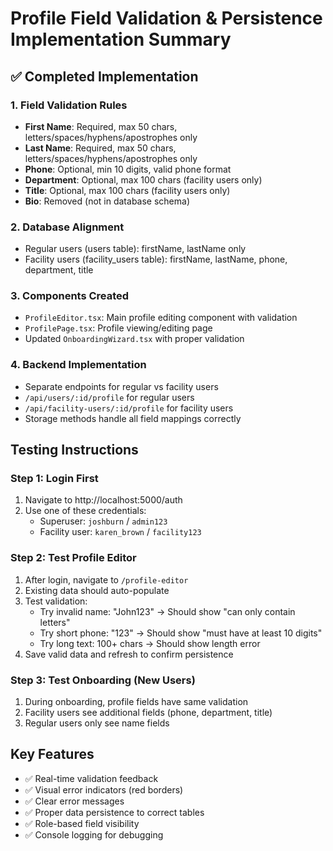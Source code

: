 # Profile Field Validation & Persistence Implementation Summary

## ✅ Completed Implementation

### 1. Field Validation Rules
- **First Name**: Required, max 50 chars, letters/spaces/hyphens/apostrophes only
- **Last Name**: Required, max 50 chars, letters/spaces/hyphens/apostrophes only
- **Phone**: Optional, min 10 digits, valid phone format
- **Department**: Optional, max 100 chars (facility users only)
- **Title**: Optional, max 100 chars (facility users only)
- **Bio**: Removed (not in database schema)

### 2. Database Alignment
- Regular users (users table): firstName, lastName only
- Facility users (facility_users table): firstName, lastName, phone, department, title

### 3. Components Created
- `ProfileEditor.tsx`: Main profile editing component with validation
- `ProfilePage.tsx`: Profile viewing/editing page
- Updated `OnboardingWizard.tsx` with proper validation

### 4. Backend Implementation
- Separate endpoints for regular vs facility users
- `/api/users/:id/profile` for regular users
- `/api/facility-users/:id/profile` for facility users
- Storage methods handle all field mappings correctly

## Testing Instructions

### Step 1: Login First
1. Navigate to http://localhost:5000/auth
2. Use one of these credentials:
   - Superuser: `joshburn` / `admin123`
   - Facility user: `karen_brown` / `facility123`

### Step 2: Test Profile Editor
1. After login, navigate to `/profile-editor`
2. Existing data should auto-populate
3. Test validation:
   - Try invalid name: "John123" → Should show "can only contain letters"
   - Try short phone: "123" → Should show "must have at least 10 digits"
   - Try long text: 100+ chars → Should show length error
4. Save valid data and refresh to confirm persistence

### Step 3: Test Onboarding (New Users)
1. During onboarding, profile fields have same validation
2. Facility users see additional fields (phone, department, title)
3. Regular users only see name fields

## Key Features
- ✅ Real-time validation feedback
- ✅ Visual error indicators (red borders)
- ✅ Clear error messages
- ✅ Proper data persistence to correct tables
- ✅ Role-based field visibility
- ✅ Console logging for debugging